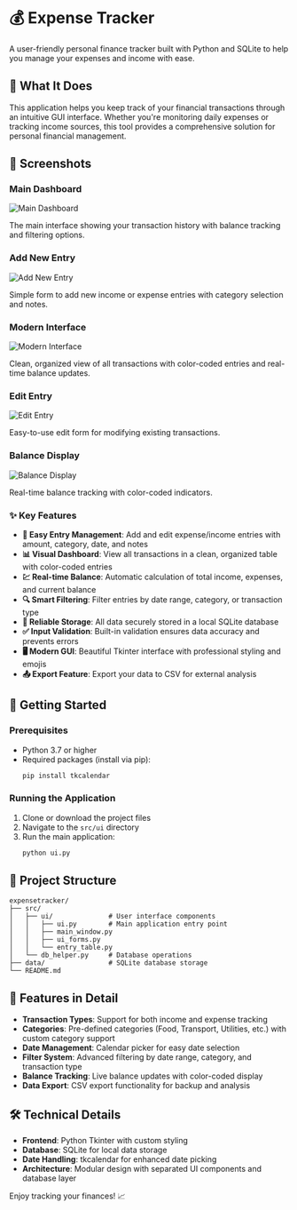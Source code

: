 # 💰 Expense Tracker

A user-friendly personal finance tracker built with Python and SQLite to help you manage your expenses and income with ease.

## 🎯 What It Does

This application helps you keep track of your financial transactions through an intuitive GUI interface. Whether you're monitoring daily expenses or tracking income sources, this tool provides a comprehensive solution for personal financial management.

## 📸 Screenshots

### Main Dashboard
![Main Dashboard](c:\Users\talal\OneDrive\Pictures\Screenshots%201\Screenshot%202025-10-07%20145552.png)

The main interface showing your transaction history with balance tracking and filtering options.

### Add New Entry
![Add New Entry](c:\Users\talal\OneDrive\Pictures\Screenshots%201\Screenshot%202025-10-07%20152723.png)

Simple form to add new income or expense entries with category selection and notes.

### Modern Interface
![Modern Interface](c:\Users\talal\OneDrive\Pictures\Screenshots%201\Screenshot%202025-10-07%20152740.png)

Clean, organized view of all transactions with color-coded entries and real-time balance updates.

### Edit Entry
![Edit Entry](c:\Users\talal\OneDrive\Pictures\Screenshots%201\Screenshot%202025-10-07%20152754.png)

Easy-to-use edit form for modifying existing transactions.

### Balance Display
![Balance Display](c:\Users\talal\OneDrive\Pictures\Screenshots%201\Screenshot%202025-10-07%20152819.png)

Real-time balance tracking with color-coded indicators.

### ✨ Key Features

- **📝 Easy Entry Management**: Add and edit expense/income entries with amount, category, date, and notes
- **📊 Visual Dashboard**: View all transactions in a clean, organized table with color-coded entries
- **💹 Real-time Balance**: Automatic calculation of total income, expenses, and current balance
- **🔍 Smart Filtering**: Filter entries by date range, category, or transaction type
- **💾 Reliable Storage**: All data securely stored in a local SQLite database
- **✅ Input Validation**: Built-in validation ensures data accuracy and prevents errors
- **🖥️ Modern GUI**: Beautiful Tkinter interface with professional styling and emojis
- **📤 Export Feature**: Export your data to CSV for external analysis

## 🚀 Getting Started

### Prerequisites
- Python 3.7 or higher
- Required packages (install via pip):
    ```bash
    pip install tkcalendar
    ```

### Running the Application
1. Clone or download the project files
2. Navigate to the `src/ui` directory
3. Run the main application:
     ```bash
     python ui.py
     ```

## 📁 Project Structure

```
expensetracker/
├── src/
│   ├── ui/              # User interface components
│   │   ├── ui.py        # Main application entry point
│   │   ├── main_window.py
│   │   ├── ui_forms.py
│   │   └── entry_table.py
│   └── db_helper.py     # Database operations
├── data/                # SQLite database storage
└── README.md
```

## 🎨 Features in Detail

- **Transaction Types**: Support for both income and expense tracking
- **Categories**: Pre-defined categories (Food, Transport, Utilities, etc.) with custom category support
- **Date Management**: Calendar picker for easy date selection
- **Filter System**: Advanced filtering by date range, category, and transaction type
- **Balance Tracking**: Live balance updates with color-coded display
- **Data Export**: CSV export functionality for backup and analysis

## 🛠️ Technical Details

- **Frontend**: Python Tkinter with custom styling
- **Database**: SQLite for local data storage
- **Date Handling**: tkcalendar for enhanced date picking
- **Architecture**: Modular design with separated UI components and database layer

Enjoy tracking your finances! 📈

